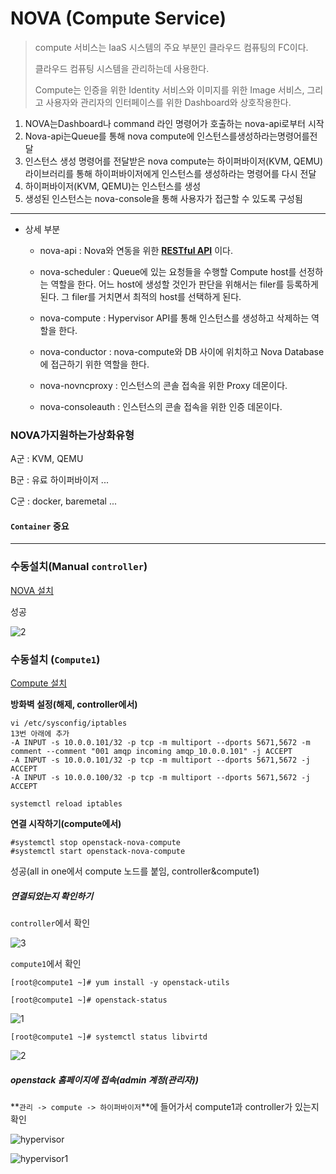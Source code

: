 # NOVA (Compute Service)

> compute 서비스는 IaaS 시스템의 주요 부분인 클라우드 컴퓨팅의 FC이다.
>
> 클라우드 컴퓨팅 시스템을 관리하는데 사용한다.
>
> Compute는 인증을 위한 Identity 서비스와 이미지를 위한 Image 서비스, 그리고 사용자와 관리자의 인터페이스를 위한 Dashboard와 상호작용한다.

1. NOVA는Dashboard나 command 라인 명령어가 호출하는 nova-api로부터 시작
2. Nova-api는Queue를 통해 nova compute에 인스턴스를생성하라는명령어를전달
3. 인스턴스 생성 명령어를 전달받은 nova compute는 하이퍼바이저(KVM, QEMU) 라이브러리를 통해 하이퍼바이저에게 인스턴스를 생성하라는 명령어를 다시 전달
4. 하이퍼바이저(KVM, QEMU)는 인스턴스를 생성
5. 생성된 인스턴스는 nova-console을 통해 사용자가 접근할 수 있도록 구성됨

---

- 상세 부분

  - nova-api : Nova와 연동을 위한 **[RESTful API](http://sarc.io/index.php/miscellaneous/749)** 이다.

  - nova-scheduler : Queue에 있는 요청들을 수행할 Compute host를 선정하는 역할을 한다. 어느 host에 생성할 것인가 판단을 위해서는 filer를 등록하게 된다. 그 filer를 거치면서 최적의 host를 선택하게 된다.

  - nova-compute : Hypervisor API를 통해 인스턴스를 생성하고 삭제하는 역할을 한다.

  - nova-conductor : nova-compute와 DB 사이에 위치하고 Nova Database에 접근하기 위한 역할을 한다.

  -  nova-novncproxy : 인스턴스의 콘솔 접속을 위한 Proxy 데몬이다.

  - nova-consoleauth : 인스턴스의 콘솔 접속을 위한 인증 데몬이다.

    

### NOVA가지원하는가상화유형

A군 : KVM, QEMU

B군 : 유료 하이퍼바이저 ...

C군 : docker, baremetal ...

#### `Container` 중요



---

### 수동설치(Manual `controller`)

[NOVA 설치 ](https://docs.openstack.org/nova/rocky/install/controller-install-rdo.html)

성공

![2](https://user-images.githubusercontent.com/42603919/71711256-7a6ef500-2e43-11ea-8e59-666ac60d359e.PNG)



### 수동설치 (`Compute1`)

[Compute 설치](https://docs.openstack.org/nova/rocky/install/compute-install-rdo.html)

**방화벽 설정(해제, controller에서)**

```shell
vi /etc/sysconfig/iptables
13번 아래에 추가
-A INPUT -s 10.0.0.101/32 -p tcp -m multiport --dports 5671,5672 -m comment --comment "001 amqp incoming amqp_10.0.0.101" -j ACCEPT
-A INPUT -s 10.0.0.101/32 -p tcp -m multiport --dports 5671,5672 -j ACCEPT
-A INPUT -s 10.0.0.100/32 -p tcp -m multiport --dports 5671,5672 -j ACCEPT

systemctl reload iptables
```



**연결 시작하기(compute에서)**

```shell
#systemctl stop openstack-nova-compute
#systemctl start openstack-nova-compute
```



성공(all in one에서 compute 노드를 붙임, controller&compute1)

##### 연결되었는지 확인하기

`controller`에서 확인

![3](https://user-images.githubusercontent.com/42603919/71713432-0f2a2080-2e4d-11ea-8862-18d8f0cef0fc.PNG)

`compute1`에서 확인

``` shell
[root@compute1 ~]# yum install -y openstack-utils
```

``` shell
[root@compute1 ~]# openstack-status
```

![1](https://user-images.githubusercontent.com/42603919/71788878-e763d400-3069-11ea-8b38-c3b8ab5be423.PNG)

``` shell
[root@compute1 ~]# systemctl status libvirtd
```



![2](https://user-images.githubusercontent.com/42603919/71788880-e763d400-3069-11ea-882b-fe96b096d69d.PNG)



##### openstack 홈페이지에 접속(admin 계정(관리자))

**`관리 -> compute -> 하이퍼바이저`**에 들어가서 compute1과 controller가 있는지 확인

![hypervisor](https://user-images.githubusercontent.com/42603919/71788766-bcc54b80-3068-11ea-8ab8-a0aadcf66691.PNG)

![hypervisor1](https://user-images.githubusercontent.com/42603919/71788779-d8c8ed00-3068-11ea-8f7e-e25238697881.PNG)